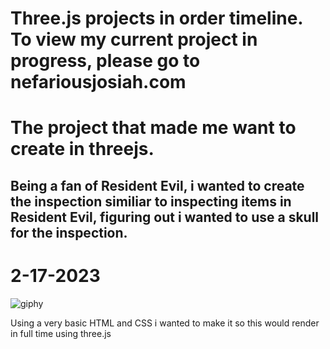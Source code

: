 # Three.js projects in order timeline. To view my current project in progress, please go to nefariousjosiah.com


# The project that made me want to create in threejs.

## Being a fan of Resident Evil, i wanted to create the inspection similiar to inspecting items in Resident Evil, figuring out i wanted to use a skull for the inspection.

# 2-17-2023
![giphy](https://github.com/nefariousjosiah/threejs/assets/148295938/e54bd2b4-c520-441d-881a-b1d41474cd8d)

Using a very basic HTML and CSS i wanted to make it so this would render in full time using three.js
